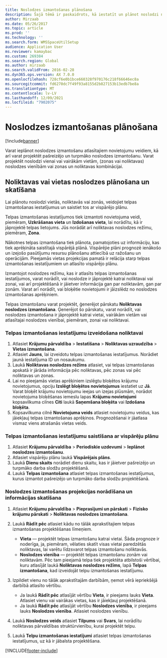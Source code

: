 ```yaml
---
title: Noslodzes izmantošanas plānošana
description: Šajā tēmā ir paskaidrots, kā iestatīt un plānot noslodzi noliktavai.
author: Mirzaab
ms.date: 05/26/2017
ms.topic: article
ms.prod: ''
ms.technology: ''
ms.search.form: WMSSpaceUtilSetup
audience: Application User
ms.reviewer: kamaybac
ms.custom: 269384
ms.search.region: Global
ms.author: mirzaab
ms.search.validFrom: 2016-02-28
ms.dyn365.ops.version: AX 7.0.0
ms.openlocfilehash: 728cf6e0b1bce660328f970176c218f66646ec8a
ms.sourcegitcommit: fd6270dc7f49f93a8155d2b827153b13edb7be8a
ms.translationtype: MT
ms.contentlocale: lv-LV
ms.lasthandoff: 12/09/2021
ms.locfileid: "7902075"
---
```

# <a name="schedule-load-utilization"></a>Noslodzes izmantošanas plānošana

[!include[banner](../includes/banner.md)]

Varat ieplānot noslodzes izmantošanu atlasītajiem novietojumu veidiem, kā arī varat projektēt pašreizējo un turpmāko noslodzes izmantošanu. Varat projektēt noslodzi vienai vai vairākām vietām, (zonas vai noliktavas) noslodzes vienībām vai zonas un noliktavas kombinācijai.

## <a name="schedule-and-view-the-load-for-a-warehouse-or-site"></a>Noliktavas vai vietas noslodzes plānošana un skatīšana

Lai plānotu noslodzi vietās, noliktavās vai zonās, veidojiet telpas izmantošanas iestatījumus un saistiet tos ar vispārējo plānu.

Telpas izmantošanas iestatījumos tiek izmantoti novietojuma veidi, piemēram, **Uzkrāšanas vieta** un **Izdošanas vieta**, lai norādītu, kā ir jāprojektē telpas lietojums. Jūs norādāt arī noliktavas noslodzes režīmu, piemēram, **Zona**.

Nākotnes telpas izmantošana tiek plānota, pamatojoties uz informāciju, kas tiek aprēķināta saistītajā vispārējā plānā. Vispārējie plāni prognozē ienākošo un izejošo pasūtījumu resursu plānošanu attiecībā uz ražošanu un operācijām. Pieejamās vietas projekcijas pamatā ir relācija starp telpas izmantošanas iestatījumiem un atlasīto vispārējo plānu.

Izmantojot noslodzes režīmu, kas ir atlasīts telpas izmantošanas iestatījumos, varat norādīt, vai noslodze ir jāprojektē katrai noliktavai vai zonai, vai arī projektēšanā ir jāietver informācija gan par noliktavām, gan par zonām. Varat arī norādīt, vai bloķētie novietojumi ir jāizslēdz no noslodzes izmantošanas aprēķiniem.

Telpas izmantošanu varat projektēt, ģenerējot pārskatu **Noliktavas noslodzes izmantošana**. Ģenerējot šo pārskatu, varat norādīt, vai noslodzes izmantošana ir jāprojektē katrai vietai, vairākām vietām vai atlasītajai noslodzes vienībai, piemēram, zonai vai noliktavai.

### <a name="create-a-space-utilization-setup-for-a-warehouse"></a>Telpas izmantošanas iestatījumu izveidošana noliktavai

1. Atlasiet **Krājumu pārvaldība** \> **Iestatīšana** \> **Noliktavas uzraudzība** \> **Vietas izmantošana**.
2. Atlasiet **Jauns**, lai izveidotu telpas izmantošanas iestatījumus. Norādiet jaunā iestatījuma ID un nosaukumu.
3. Laukā **Noliktavas noslodzes režīms** atlasiet, vai telpas izmantošanas apskatā ir jārāda informācija pēc noliktavas, pēc zonas vai pēc noliktavas un zonas.
4. Lai no pieejamās vietas aprēķiniem izslēgtu bloķētos krājumu novietojumus, opciju **Izslēgt bloķētos novietojumus** iestatiet uz **Jā**. Varat bloķēt krājumu novietojumu ieejas un izejas plūsmām, norādot novietojuma bloķēšanas iemeslu lapas **Krājumu novietojumi** kopsavilkuma cilnes **Citi** laukā **Saņemšana bloķēta** vai **Izdošana bloķēta**.
5. Kopsavilkuma cilnē **Novietojuma veids** atlasiet novietojumu veidus, kas jāiekļauj telpas izmantošanas aprēķinos. Prognozēšanai ir jāatlasa vismaz viens atrašanās vietas veids.

### <a name="associate-a-space-utilization-setup-with-a-master-plan"></a>Telpas izmantošanas iestatījumu saistīšana ar vispārēju plānu

1. Atlasiet **Krājumu pārvaldība** \> **Periodiskie uzdevumi** \> **Ieplānot noslodzes izmantošanu**.
2. Atlasiet vispārēju plānu laukā **Vispārējais plāns**.
3. Laukā **Dienu skaits** norādiet dienu skaitu, kas ir jāietver pašreizējo un turpmāko darba slodžu projektēšanā.
4. Laukā **Telpas izmantošana** atlasiet telpas izmantošanas iestatījumus, kurus izmantot pašreizējo un turpmāko darba slodžu projektēšanā.

### <a name="specify-the-load-utilization-projection-and-view-information"></a>Noslodzes izmantošanas projekcijas norādīšana un informācijas skatīšana

1. Atlasiet **Krājumu pārvaldība** \> **Pieprasījumi un pārskati** \> **Fizisko krājumu pārskati** \> **Noliktavas noslodzes izmantošana**.
2. Laukā **Rādīt pēc** atlasiet kādu no tālāk aprakstītajiem telpas izmantošanas projektēšanas līmeņiem.

    - **Vieta** — projektēt telpas izmantošanu katrai vietai. Šāda prognoze ir noderīga, ja, piemēram, vēlaties skatīt visas vietai paredzētās noliktavas, lai varētu līdzsvarot telpas izmantošanu noliktavās.
    - **Noslodzes vienība** — projektēt telpas izmantošanu zonām vai noliktavām. Pēc tam pieejamā telpa tiek projektēta atbilstoši vērtībai, kuru atlasījāt laukā **Noliktavas noslodzes režīms**, lapā **Telpas izmantošana**, kad izveidojāt telpu izmantošanas iestatījumu.

3. Izpildiet vienu no tālāk aprakstītajām darbībām, ņemot vērā iepriekšējā darbībā atlasīto vērtību.

    - Ja laukā **Rādīt pēc** atlasījāt vērtību **Vieta**, ir pieejams lauks **Vieta**. Atlasiet vienu vai vairākas vietas, kas ir jāiekļauj projektēšanā.
    - Ja laukā **Rādīt pēc** atlasījāt vērtību **Noslodzes vienība**, ir pieejams lauks **Noslodzes vienība**. Atlasiet noslodzes vienību.

4. Laukā **Noslodzes veids** atlasiet **Tilpums** vai **Svars**, lai norādītu noliktavas pārvaldības struktūrvienību, kurai projektēt telpu.
5. Laukā **Telpu izmantošanas iestatījumi** atlasiet telpas izmantošanas iestatījumus, uz kā ir jābalsta projektēšana.


[!INCLUDE[footer-include](../../includes/footer-banner.md)]
